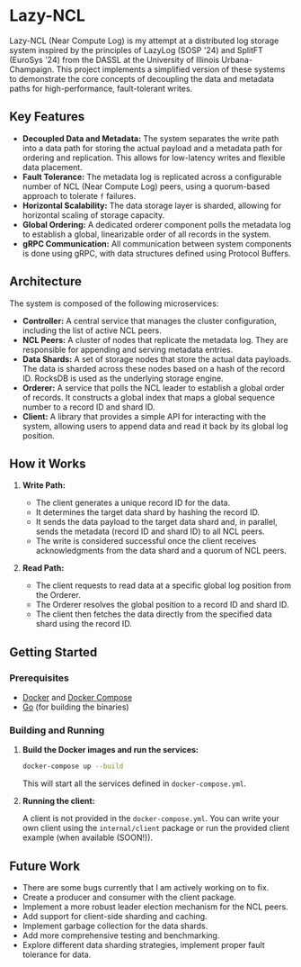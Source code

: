 # Lazy-NCL

Lazy-NCL (Near Compute Log) is my attempt at a distributed log storage system inspired by the principles of LazyLog (SOSP '24) and SplitFT (EuroSys '24) from the DASSL at the University of Illinois Urbana-Champaign. This project implements a simplified version of these systems to demonstrate the core concepts of decoupling the data and metadata paths for high-performance, fault-tolerant writes.

## Key Features

*   **Decoupled Data and Metadata:** The system separates the write path into a data path for storing the actual payload and a metadata path for ordering and replication. This allows for low-latency writes and flexible data placement.
*   **Fault Tolerance:** The metadata log is replicated across a configurable number of NCL (Near Compute Log) peers, using a quorum-based approach to tolerate `f` failures.
*   **Horizontal Scalability:** The data storage layer is sharded, allowing for horizontal scaling of storage capacity.
*   **Global Ordering:** A dedicated orderer component polls the metadata log to establish a global, linearizable order of all records in the system.
*   **gRPC Communication:** All communication between system components is done using gRPC, with data structures defined using Protocol Buffers.

## Architecture

The system is composed of the following microservices:

*   **Controller:** A central service that manages the cluster configuration, including the list of active NCL peers.
*   **NCL Peers:** A cluster of nodes that replicate the metadata log. They are responsible for appending and serving metadata entries.
*   **Data Shards:** A set of storage nodes that store the actual data payloads. The data is sharded across these nodes based on a hash of the record ID. RocksDB is used as the underlying storage engine.
*   **Orderer:** A service that polls the NCL leader to establish a global order of records. It constructs a global index that maps a global sequence number to a record ID and shard ID.
*   **Client:** A library that provides a simple API for interacting with the system, allowing users to append data and read it back by its global log position.

## How it Works

1.  **Write Path:**
    *   The client generates a unique record ID for the data.
    *   It determines the target data shard by hashing the record ID.
    *   It sends the data payload to the target data shard and, in parallel, sends the metadata (record ID and shard ID) to all NCL peers.
    *   The write is considered successful once the client receives acknowledgments from the data shard and a quorum of NCL peers.

2.  **Read Path:**
    *   The client requests to read data at a specific global log position from the Orderer.
    *   The Orderer resolves the global position to a record ID and shard ID.
    *   The client then fetches the data directly from the specified data shard using the record ID.

## Getting Started

### Prerequisites

*   [Docker](https://www.docker.com/) and [Docker Compose](https://docs.docker.com/compose/)
*   [Go](https://golang.org/) (for building the binaries)

### Building and Running

1.  **Build the Docker images and run the services:**

    ```bash
    docker-compose up --build
    ```

    This will start all the services defined in `docker-compose.yml`.

2.  **Running the client:**

    A client is not provided in the `docker-compose.yml`. You can write your own client using the `internal/client` package or run the provided client example (when available (SOON!)).

## Future Work

*   There are some bugs currently that I am actively working on to fix.
*   Create a producer and consumer with the client package.
*   Implement a more robust leader election mechanism for the NCL peers.
*   Add support for client-side sharding and caching.
*   Implement garbage collection for the data shards.
*   Add more comprehensive testing and benchmarking.
*   Explore different data sharding strategies, implement proper fault tolerance for data.